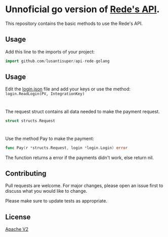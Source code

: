 # Unnoficial go version of [Rede's API](https://www.userede.com.br/desenvolvedores/pt/produto/e-Rede#tutorial).

This repository contains the basic methods to use the Rede's API.

## Usage

Add this line to the imports of your project:
```go
import github.com/lusantisuper/api-rede-golang
```

## Usage

Edit the [login.json](https://github.com/lusantisuper/api-rede-golang/blob/main/login.json) file and add your keys or use the method: ```login.ReadLogin(PV, IntegrationKey)```

#
The request struct contains all data needed to make the payment request.
```go
struct structs.Request
```
#
Use the method Pay to make the payment:
```go
func Pay(r *structs.Request, login *login.Login) error
```
The function returns a error if the payments didn't work, else return nil.


## Contributing
Pull requests are welcome. For major changes, please open an issue first to discuss what you would like to change.

Please make sure to update tests as appropriate.

## License
[Apache V2](https://choosealicense.com/licenses/apache-2.0/)